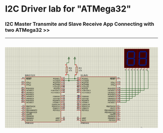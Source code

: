 # I2C Driver lab for "ATMega32"
### I2C Master Transmite and Slave Receive App Connecting with two ATMega32 >>
---
![image](https://github.com/AhmedOSAA/Embedded_System_Diploma/blob/main/Unit_8_MCU_Interfacing/Lesson6_I2C/Master_Transmite_Slave_Receive/I2C_ATMegaDriver_Master_Trans_Slave_Receive_GIF.gif)
---
